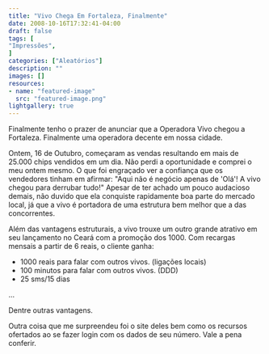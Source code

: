 ```yaml
---
title: "Vivo Chega Em Fortaleza, Finalmente"
date: 2008-10-16T17:32:41-04:00
draft: false
tags: [
"Impressões",
]
categories: ["Aleatórios"]
description: ""
images: []
resources:
- name: "featured-image"
  src: "featured-image.png"
lightgallery: true
---
```

Finalmente tenho o prazer de anunciar que a Operadora Vivo chegou a Fortaleza. Finalmente uma operadora decente em nossa cidade.

<!--more-->

Ontem, 16 de Outubro, começaram as vendas resultando em mais de 25.000 chips vendidos em um dia. Não perdi a oportunidade e comprei o meu ontem mesmo. O que foi engraçado ver a confiança que os vendedores tinham em afirmar: "Aqui não é negócio apenas de 'Olá'! A vivo chegou para derrubar tudo!" Apesar de ter achado um pouco audacioso demais, não duvido que ela conquiste rapidamente boa parte do mercado local, já que a vivo é portadora de uma estrutura bem melhor que a das concorrentes.

Além das vantagens estruturais, a vivo trouxe um outro grande atrativo em seu lançamento no Ceará com a promoção dos 1000. Com recargas mensais a partir de 6 reais, o cliente ganha:  

* 1000 reais para falar com outros vivos. (ligações locais)  
* 100 minutos para falar com outros vivos. (DDD)  
* 25 sms/15 dias  

...  

Dentre outras vantagens.

Outra coisa que me surpreendeu foi o site deles bem como os recursos ofertados ao se fazer login com os dados de seu número. Vale a pena conferir.
